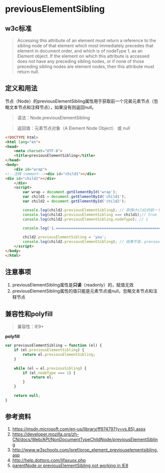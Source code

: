 # previousElementSibling

## w3c标准
>  Accessing this attribute of an element must return a reference to the sibling node of that element which most immediately precedes that element in document order, and which is of nodeType 1, as an Element object. If the element on which this attribute is accessed does not have any preceding sibling nodes, or if none of those preceding sibling nodes are element nodes, then this attribute must return null.

## 定义和用法
节点（Node）的previousElementSibling属性用于获取前一个兄弟元素节点（忽略文本节点和注释节点），如果没有则返回null。

> 语法：Node.previousElementSibling

> 返回值：元素节点对象（A Element Node Object） 或 null

```html
<!DOCTYPE html>
<html lang="en">
<head>
    <meta charset="UTF-8">
    <title>previousElementSibling</title>
</head>
<body>
    <div id="wrap">
<!--注释 comment--><div id="child1"></div>
<div id="child2"></div>
    </div>
    <script>
        var wrap = document.getElementById('wrap');
        var child1 = document.getElementById('child1');
        var child2 = document.getElementById('child2');

        console.log(child2.previousElementSibling); // 获得child2的前一个兄弟元素节点：child1（忽略了注释节点和文本节点）
        console.log(child2.previousElementSibling === child1);// true
        console.log(child2.previousElementSibling.nodeType); // 1
        
        console.log('1.================================================');

        child2.previousElementSibling = 'you';
        console.log(child2.previousElementSibling); // 结果不变，previousElementSibling是只读的
    </script>
</body>
</html>
```
## 注意事项
1. previousElementSibling属性是**只读**（readonly）的，赋值无效
2. previousElementSibling属性的值只能是元素节点或null，忽略文本节点和注释节点

## 兼容性和polyfill

> 兼容性：IE9+

**polyfill**
```javascript
var previousElementSibling = function (el) {
    if (el.previousElementSibling) {
        return el.previousElementSibling;
    }
    
    while (el = el.previousSibling) {
        if (el.nodeType === 1) {
            return el;
        }
    }
    
    return null;
}
```

## 参考资料
1. https://msdn.microsoft.com/en-us/library/ff974797(v=vs.85).aspx
2. https://developer.mozilla.org/zh-CN/docs/Web/API/NonDocumentTypeChildNode/previousElementSibling
3. http://www.w3schools.com/jsref/prop_element_previouselementsibling.asp
4. http://help.dottoro.com/ljfaxuox.php
5. [parentNode or previousElementSibling not working in IE8](http://stackoverflow.com/questions/5197825/parentnode-or-previouselementsibling-not-working-in-ie8)